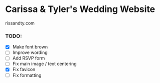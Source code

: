 # Carissa & Tyler's Wedding Website

rissandty.com

### TODO:
- [x] Make font brown
- [ ] Improve wording
- [ ] Add RSVP form
- [ ] Fix main image / text centering
- [x] Fix favicon
- [ ] Fix formatting
